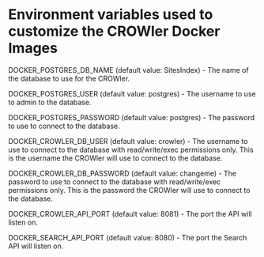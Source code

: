 # Environment variables used to customize the CROWler Docker Images

DOCKER_POSTGRES_DB_NAME (default value: SitesIndex) - The name of the database
to use for the CROWler.

DOCKER_POSTGRES_USER (default value: postgres) - The username to use to admin
to the database.

DOCKER_POSTGRES_PASSWORD (default value: postgres) - The password to use to
connect to the database.

DOCKER_CROWLER_DB_USER (default value: crowler) - The username to use to
connect to the database with read/write/exec permissions only. This is the
username the CROWler will use to connect to the database.

DOCKER_CROWLER_DB_PASSWORD (default value: changeme) - The password to use to
connect to the database with read/write/exec permissions only. This is the
password the CROWler will use to connect to the database.

DOCKER_CROWLER_API_PORT (default value: 8081) - The port the API will listen on.

DOCKER_SEARCH_API_PORT (default value: 8080) - The port the Search API will
listen on.
